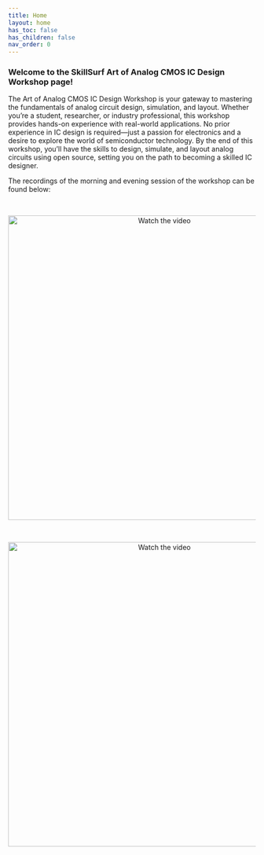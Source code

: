 ```yaml
---
title: Home
layout: home
has_toc: false
has_children: false
nav_order: 0
---
```


### Welcome to the SkillSurf Art of Analog CMOS IC Design Workshop page!

The Art of Analog CMOS IC Design Workshop is your gateway to mastering the fundamentals of analog circuit design, simulation, and layout. Whether you’re a student, researcher, or industry professional, this workshop provides hands-on experience with real-world applications. No prior experience in IC design is required—just a passion for electronics and a desire to explore the world of semiconductor technology. By the end of this workshop, you’ll have the skills to design, simulate, and layout analog circuits using open source, setting you on the path to becoming a skilled IC designer.

The recordings of the morning and evening session of the workshop can be found below:

<br>

<p align="center">
  <a href="https://www.youtube.com/watch?v=9Yq707qduWk" target="_blank">
    <img src="https://img.youtube.com/vi/9Yq707qduWk/0.jpg" alt="Watch the video" width="620"/>
  </a>
</p>

<br>

<p align="center">
  <a href="https://www.youtube.com/watch?v=8MpwthQsj80" target="_blank">
    <img src="https://img.youtube.com/vi/8MpwthQsj80/0.jpg" alt="Watch the video" width="620"/>
  </a>
</p>

<br>

